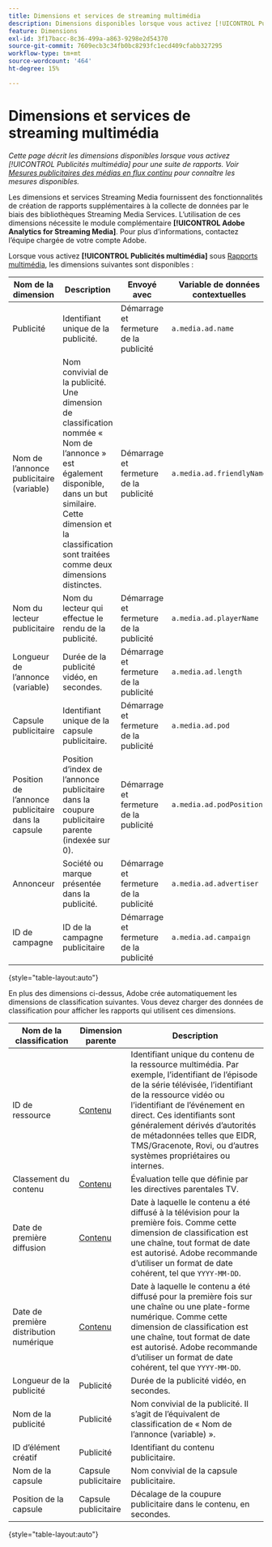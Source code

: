 ```yaml
---
title: Dimensions et services de streaming multimédia
description: Dimensions disponibles lorsque vous activez [!UICONTROL Publicités multimédia] pour une suite de rapports.
feature: Dimensions
exl-id: 3f17bacc-8c36-499a-a863-9298e2d54370
source-git-commit: 7609ecb3c34fb0bc8293fc1ecd409cfabb327295
workflow-type: tm+mt
source-wordcount: '464'
ht-degree: 15%

---
```


# Dimensions et services de streaming multimédia

*Cette page décrit les dimensions disponibles lorsque vous activez [!UICONTROL Publicités multimédia] pour une suite de rapports. Voir [Mesures publicitaires des médias en flux continu](../metrics/sm-ads.md) pour connaître les mesures disponibles.*

Les dimensions et services Streaming Media fournissent des fonctionnalités de création de rapports supplémentaires à la collecte de données par le biais des bibliothèques Streaming Media Services. L’utilisation de ces dimensions nécessite le module complémentaire **[!UICONTROL Adobe Analytics for Streaming Media]**. Pour plus d’informations, contactez l’équipe chargée de votre compte Adobe.

Lorsque vous activez **[!UICONTROL Publicités multimédia]** sous [Rapports multimédia](/help/admin/admin/c-manage-report-suites/c-edit-report-suites/media-management.md), les dimensions suivantes sont disponibles :

| Nom de la dimension | Description | Envoyé avec | Variable de données contextuelles |
| --- | --- | --- | --- |
| Publicité | Identifiant unique de la publicité. | Démarrage et fermeture de la publicité | `a.media.ad.name` |
| Nom de l’annonce publicitaire (variable) | Nom convivial de la publicité. Une dimension de classification nommée « Nom de l’annonce » est également disponible, dans un but similaire. Cette dimension et la classification sont traitées comme deux dimensions distinctes. | Démarrage et fermeture de la publicité | `a.media.ad.friendlyName` |
| Nom du lecteur publicitaire | Nom du lecteur qui effectue le rendu de la publicité. | Démarrage et fermeture de la publicité | `a.media.ad.playerName` |
| Longueur de l’annonce (variable) | Durée de la publicité vidéo, en secondes. | Démarrage et fermeture de la publicité | `a.media.ad.length` |
| Capsule publicitaire | Identifiant unique de la capsule publicitaire. | Démarrage et fermeture de la publicité | `a.media.ad.pod` |
| Position de l’annonce publicitaire dans la capsule | Position d’index de l’annonce publicitaire dans la coupure publicitaire parente (indexée sur 0). | Démarrage et fermeture de la publicité | `a.media.ad.podPosition` |
| Annonceur | Société ou marque présentée dans la publicité. | Démarrage et fermeture de la publicité | `a.media.ad.advertiser` |
| ID de campagne | ID de la campagne publicitaire | Démarrage et fermeture de la publicité | `a.media.ad.campaign` |

{style="table-layout:auto"}

En plus des dimensions ci-dessus, Adobe crée automatiquement les dimensions de classification suivantes. Vous devez charger des données de classification pour afficher les rapports qui utilisent ces dimensions.

| Nom de la classification | Dimension parente | Description |
| --- | --- | --- |
| ID de ressource | [Contenu](sm-core.md) | Identifiant unique du contenu de la ressource multimédia. Par exemple, l’identifiant de l’épisode de la série télévisée, l’identifiant de la ressource vidéo ou l’identifiant de l’événement en direct. Ces identifiants sont généralement dérivés d’autorités de métadonnées telles que EIDR, TMS/Gracenote, Rovi, ou d’autres systèmes propriétaires ou internes. |
| Classement du contenu | [Contenu](sm-core.md) | Évaluation telle que définie par les directives parentales TV. |
| Date de première diffusion | [Contenu](sm-core.md) | Date à laquelle le contenu a été diffusé à la télévision pour la première fois. Comme cette dimension de classification est une chaîne, tout format de date est autorisé. Adobe recommande d’utiliser un format de date cohérent, tel que `YYYY-MM-DD`. |
| Date de première distribution numérique | [Contenu](sm-core.md) | Date à laquelle le contenu a été diffusé pour la première fois sur une chaîne ou une plate-forme numérique. Comme cette dimension de classification est une chaîne, tout format de date est autorisé. Adobe recommande d’utiliser un format de date cohérent, tel que `YYYY-MM-DD`. |
| Longueur de la publicité | Publicité | Durée de la publicité vidéo, en secondes. |
| Nom de la publicité | Publicité | Nom convivial de la publicité. Il s’agit de l’équivalent de classification de « Nom de l’annonce (variable) ». |
| ID d’élément créatif | Publicité | Identifiant du contenu publicitaire. |
| Nom de la capsule | Capsule publicitaire | Nom convivial de la capsule publicitaire. |
| Position de la capsule | Capsule publicitaire | Décalage de la coupure publicitaire dans le contenu, en secondes. |

{style="table-layout:auto"}
